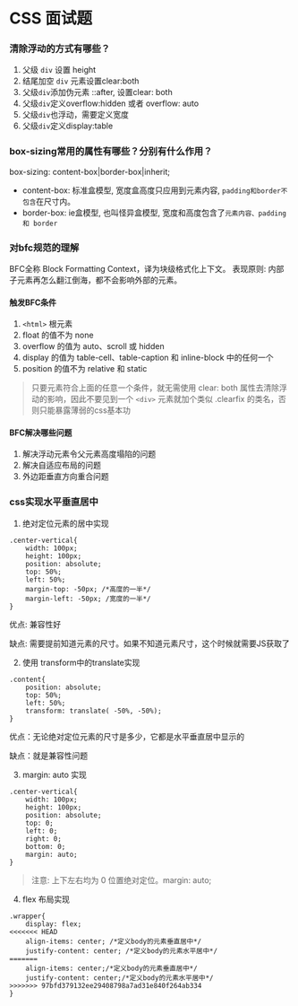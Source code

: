 # CSS 面试题

### 清除浮动的方式有哪些？

1. 父级 `div` 设置 height
2. 结尾加空 `div` 元素设置clear:both
3. 父级`div`添加伪元素 ::after, 设置clear: both
4. 父级`div`定义overflow:hidden 或者 overflow: auto
5. 父级`div`也浮动，需要定义宽度
6. 父级`div`定义display:table

### box-sizing常用的属性有哪些？分别有什么作用？
box-sizing: content-box|border-box|inherit;

- content-box: 标准盒模型, 宽度盒高度只应用到元素内容, `padding和border不包含`在尺寸内。
- border-box: ie盒模型, 也叫怪异盒模型, 宽度和高度包含了`元素内容、padding 和 border`

### 对bfc规范的理解
BFC全称 Block Formatting Context，译为块级格式化上下文。
表现原则: 内部子元素再怎么翻江倒海，都不会影响外部的元素。

#### 触发BFC条件
  1. `<html>` 根元素
  2. float 的值不为 none
  3. overflow 的值为 auto、scroll 或 hidden
  4. display 的值为 table-cell、table-caption 和 inline-block 中的任何一个
  5. position 的值不为 relative 和 static
> 只要元素符合上面的任意一个条件，就无需使用 clear: both 属性去清除浮动的影响，因此不要见到一个 `<div>` 元素就加个类似 .clearfix 的类名，否则只能暴露薄弱的css基本功 

#### BFC解决哪些问题
1. 解决浮动元素令父元素高度塌陷的问题
2. 解决自适应布局的问题
3. 外边距垂直方向重合问题


### css实现水平垂直居中
1. 绝对定位元素的居中实现

```
.center-vertical{
    width: 100px;
    height: 100px;
    position: absolute;
    top: 50%;
    left: 50%;
    margin-top: -50px; /*高度的一半*/
    margin-left: -50px; /宽度的一半*/
}
```
优点: 兼容性好

缺点: 需要提前知道元素的尺寸。如果不知道元素尺寸，这个时候就需要JS获取了

2. 使用 transform中的translate实现
```
.content{
    position: absolute;
    top: 50%;
    left: 50%;
    transform: translate( -50%, -50%);
}
```
优点：无论绝对定位元素的尺寸是多少，它都是水平垂直居中显示的

缺点：就是兼容性问题

3. margin: auto 实现
```
.center-vertical{
    width: 100px;
    height: 100px;
    position: absolute;
    top: 0;
    left: 0;
    right: 0;
    bottom: 0;
    margin: auto;
}
```
> 注意: 上下左右均为 0 位置绝对定位。margin: auto;

4. flex 布局实现
```
.wrapper{
    display: flex;
<<<<<<< HEAD
    align-items: center; /*定义body的元素垂直居中*/
    justify-content: center; /*定义body的元素水平居中*/
=======
    align-items: center;/*定义body的元素垂直居中*/
    justify-content: center;/*定义body的元素水平居中*/
>>>>>>> 97bfd379132ee29408798a7ad31e840f264ab334
}
```


